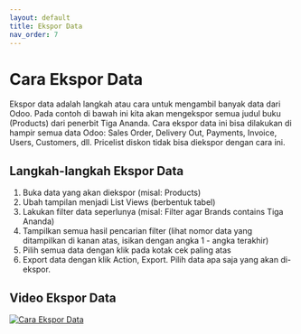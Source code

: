 ```yaml
---
layout: default
title: Ekspor Data
nav_order: 7
---
```


# Cara Ekspor Data

Ekspor data adalah langkah atau cara untuk mengambil banyak data dari Odoo. Pada contoh di bawah ini kita akan mengekspor semua judul buku (Products) dari penerbit Tiga Ananda. Cara ekspor data ini bisa dilakukan di hampir semua data Odoo: Sales Order, Delivery Out, Payments, Invoice, Users, Customers, dll. Pricelist diskon tidak bisa diekspor dengan cara ini.

## Langkah-langkah Ekspor Data
1. Buka data yang akan diekspor (misal: Products)
2. Ubah tampilan menjadi List Views (berbentuk tabel)
3. Lakukan filter data seperlunya (misal: Filter agar Brands contains Tiga Ananda)
4. Tampilkan semua hasil pencarian filter (lihat nomor data yang ditampilkan di kanan atas, isikan dengan angka 1 - angka terakhir)
5. Pilih semua data dengan klik pada kotak cek paling atas
6. Export data dengan klik Action, Export. Pilih data apa saja yang akan di-ekspor.

## Video Ekspor Data

[![Cara Ekspor Data](https://img.youtube.com/vi/qb7gWJJHtMM/0.jpg)](https://www.youtube.com/watch?v=qb7gWJJHtMM)
